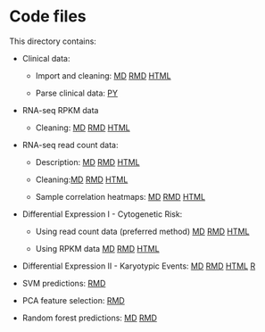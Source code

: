 Code files
==========

This directory contains:

- Clinical data:
  - Import and cleaning: [MD](https://github.com/rdocking/stat540-group-project-aml-cnv/blob/master/code/import_and_clean_clinical_data.md) [RMD](https://github.com/rdocking/stat540-group-project-aml-cnv/blob/master/code/import_and_clean_clinical_data.Rmd) [HTML](https://github.com/rdocking/stat540-group-project-aml-cnv/blob/master/code/import_and_clean_clinical_data.html)
  
  - Parse clinical data: [PY](https://github.com/rdocking/stat540-group-project-aml-cnv/blob/master/code/parse_supplementary_table.py)

- RNA-seq RPKM data
  - Cleaning: [MD](https://github.com/rdocking/stat540-group-project-aml-cnv/blob/master/code/clean_rna_seq_rpkm_data.md) [RMD](https://github.com/rdocking/stat540-group-project-aml-cnv/blob/master/code/clean_rna_seq_rpkm_data.Rmd) [HTML](https://github.com/rdocking/stat540-group-project-aml-cnv/blob/master/code/clean_rna_seq_rpkm_data.html)

- RNA-seq read count data:
  - Description: [MD](https://github.com/rdocking/stat540-group-project-aml-cnv/blob/master/code/import_and_describe_count_data.md) [RMD](https://github.com/rdocking/stat540-group-project-aml-cnv/blob/master/code/import_and_describe_count_data.Rmd) [HTML](https://github.com/rdocking/stat540-group-project-aml-cnv/blob/master/code/import_and_describe_count_data.html)
  
  - Cleaning:[MD](https://github.com/rdocking/stat540-group-project-aml-cnv/blob/master/code/clean_rna_seq_read_count_data.md) [RMD](https://github.com/rdocking/stat540-group-project-aml-cnv/blob/master/code/clean_rna_seq_read_count_data.Rmd) [HTML](https://github.com/rdocking/stat540-group-project-aml-cnv/blob/master/code/clean_rna_seq_read_count_data.html)
  
  - Sample correlation heatmaps: [MD](https://github.com/rdocking/stat540-group-project-aml-cnv/blob/master/code/rna_seq_count_data_corr_heatmap.md) [RMD](https://github.com/rdocking/stat540-group-project-aml-cnv/blob/master/code/rna_seq_count_data_corr_heatmap.Rmd) [HTML](https://github.com/rdocking/stat540-group-project-aml-cnv/blob/master/code/rna_seq_count_data_corr_heatmap.html)
  
- Differential Expression I - Cytogenetic Risk: 
  - Using read count data (preferred method) [MD](https://github.com/rdocking/stat540-group-project-aml-cnv/blob/master/code/diff_expr_rna_seq_read_count.md) [RMD](https://github.com/rdocking/stat540-group-project-aml-cnv/blob/master/code/diff_expr_rna_seq_read_count.Rmd) [HTML](https://github.com/rdocking/stat540-group-project-aml-cnv/blob/master/code/diff_expr_rna_seq_read_count.html)
  
  - Using RPKM data [MD](https://github.com/rdocking/stat540-group-project-aml-cnv/blob/master/code/diff_expr_rna_seq_rpkm.md) [RMD](https://github.com/rdocking/stat540-group-project-aml-cnv/blob/master/code/diff_expr_rna_seq_rpkm.Rmd) [HTML](https://github.com/rdocking/stat540-group-project-aml-cnv/blob/master/code/diff_expr_rna_seq_rpkm.html)

- Differential Expression II - Karyotypic Events: [MD](https://github.com/rdocking/stat540-group-project-aml-cnv/blob/master/code/Bayly_rna_seq_diff_exp_analysis.md) [RMD](https://github.com/rdocking/stat540-group-project-aml-cnv/blob/master/code/Bayly_rna_seq_diff_exp_analysis.Rmd) [HTML](https://github.com/rdocking/stat540-group-project-aml-cnv/blob/master/code/Bayly_rna_seq_diff_exp_analysis.html) [R](https://github.com/rdocking/stat540-group-project-aml-cnv/blob/master/code/Bayly_rna_seq_diff_exp_analysis.R)

- SVM predictions: [RMD](https://github.com/rdocking/stat540-group-project-aml-cnv/blob/master/code/svm_exploratory/svm_predictions.Rmd)

- PCA feature selection: [RMD](https://github.com/rdocking/stat540-group-project-aml-cnv/blob/master/code/pca_feature_selection.rmd)

- Random forest predictions: [MD](https://github.com/rdocking/stat540-group-project-aml-cnv/blob/master/code/rf_exploratory/rf_exploratory.md) [RMD](https://github.com/rdocking/stat540-group-project-aml-cnv/blob/master/code/rf_exploratory/rf_exploratory.Rmd)
